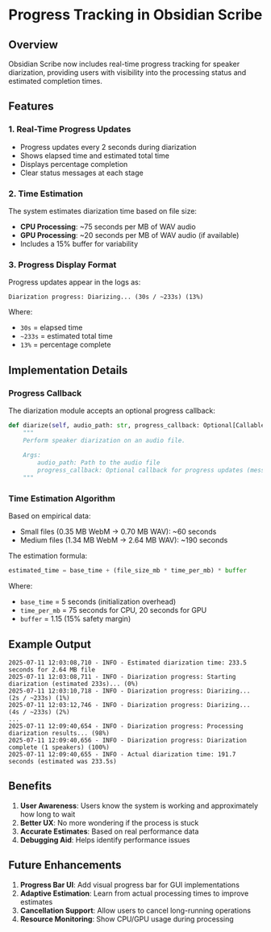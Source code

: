 # Progress Tracking in Obsidian Scribe

## Overview

Obsidian Scribe now includes real-time progress tracking for speaker diarization, providing users with visibility into the processing status and estimated completion times.

## Features

### 1. Real-Time Progress Updates
- Progress updates every 2 seconds during diarization
- Shows elapsed time and estimated total time
- Displays percentage completion
- Clear status messages at each stage

### 2. Time Estimation
The system estimates diarization time based on file size:
- **CPU Processing**: ~75 seconds per MB of WAV audio
- **GPU Processing**: ~20 seconds per MB of WAV audio (if available)
- Includes a 15% buffer for variability

### 3. Progress Display Format
Progress updates appear in the logs as:
```
Diarization progress: Diarizing... (30s / ~233s) (13%)
```

Where:
- `30s` = elapsed time
- `~233s` = estimated total time
- `13%` = percentage complete

## Implementation Details

### Progress Callback
The diarization module accepts an optional progress callback:

```python
def diarize(self, audio_path: str, progress_callback: Optional[Callable[[str, float], None]] = None) -> Dict:
    """
    Perform speaker diarization on an audio file.
    
    Args:
        audio_path: Path to the audio file
        progress_callback: Optional callback for progress updates (message, percentage)
    """
```

### Time Estimation Algorithm
Based on empirical data:
- Small files (0.35 MB WebM → 0.70 MB WAV): ~60 seconds
- Medium files (1.34 MB WebM → 2.64 MB WAV): ~190 seconds

The estimation formula:
```python
estimated_time = base_time + (file_size_mb * time_per_mb) * buffer
```

Where:
- `base_time` = 5 seconds (initialization overhead)
- `time_per_mb` = 75 seconds for CPU, 20 seconds for GPU
- `buffer` = 1.15 (15% safety margin)

## Example Output

```
2025-07-11 12:03:08,710 - INFO - Estimated diarization time: 233.5 seconds for 2.64 MB file
2025-07-11 12:03:08,711 - INFO - Diarization progress: Starting diarization (estimated 233s)... (0%)
2025-07-11 12:03:10,718 - INFO - Diarization progress: Diarizing... (2s / ~233s) (1%)
2025-07-11 12:03:12,746 - INFO - Diarization progress: Diarizing... (4s / ~233s) (2%)
...
2025-07-11 12:09:40,654 - INFO - Diarization progress: Processing diarization results... (98%)
2025-07-11 12:09:40,656 - INFO - Diarization progress: Diarization complete (1 speakers) (100%)
2025-07-11 12:09:40,655 - INFO - Actual diarization time: 191.7 seconds (estimated was 233.5s)
```

## Benefits

1. **User Awareness**: Users know the system is working and approximately how long to wait
2. **Better UX**: No more wondering if the process is stuck
3. **Accurate Estimates**: Based on real performance data
4. **Debugging Aid**: Helps identify performance issues

## Future Enhancements

1. **Progress Bar UI**: Add visual progress bar for GUI implementations
2. **Adaptive Estimation**: Learn from actual processing times to improve estimates
3. **Cancellation Support**: Allow users to cancel long-running operations
4. **Resource Monitoring**: Show CPU/GPU usage during processing